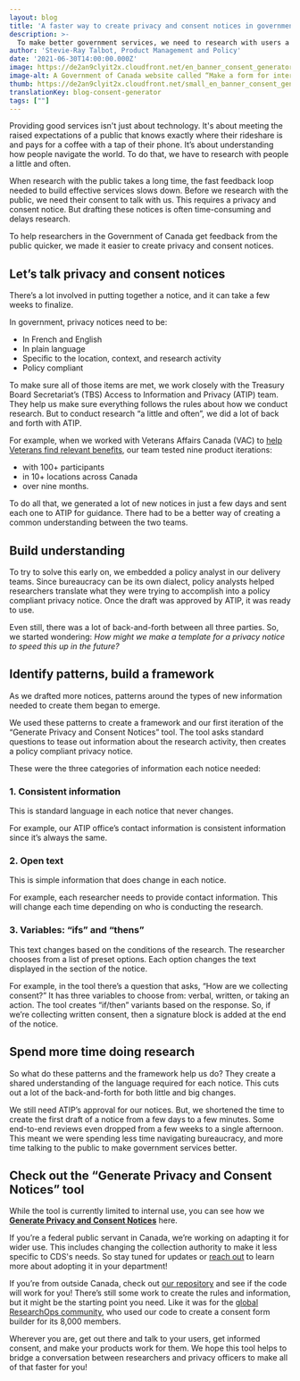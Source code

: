 ```yaml
---
layout: blog
title: 'A faster way to create privacy and consent notices in government'
description: >-
  To make better government services, we need to research with users a little and often. Which means we need to create a lot of privacy and consent notices. To help with that, we made a tool that generates quick and compliant notices for researchers in the Government of Canada.
author: 'Stevie-Ray Talbot, Product Management and Policy'
date: '2021-06-30T14:00:00.000Z'
image: https://de2an9clyit2x.cloudfront.net/en_banner_consent_generator_ecbab1db1c.jpeg
image-alt: A Government of Canada website called “Make a form for intercept recruitment and testing,” displayed on a laptop screen and mobile phone.
thumb: https://de2an9clyit2x.cloudfront.net/small_en_banner_consent_generator_ecbab1db1c.jpeg
translationKey: blog-consent-generator
tags: [""]
---
```

Providing good services isn't just about technology. It's about meeting the raised expectations of a public that knows exactly where their rideshare is and pays for a coffee with a tap of their phone. It’s about understanding how people navigate the world. To do that, we have to research with people a little and often. 

When research with the public takes a long time, the fast feedback loop needed to build effective services slows down. Before we research with the public, we need their consent to talk with us. This requires a privacy and consent notice. But drafting these notices is often time-consuming and delays research. 

To help researchers in the Government of Canada get feedback from the public quicker, we made it easier to create privacy and consent notices. 

## Let’s talk privacy and consent notices
There’s a lot involved in putting together a notice, and it can take a few weeks to finalize. 

In government, privacy notices need to be: 

* In French and English
* In plain language 
* Specific to the location, context, and research activity
* Policy compliant 

To make sure all of those items are met, we work closely with the Treasury Board Secretariat’s (TBS) Access to Information and Privacy (ATIP) team. They help us make sure everything follows the rules about how we conduct research. But to conduct research “a little and often”, we did a lot of back and forth with ATIP. 

For example, when we worked with Veterans Affairs Canada (VAC) to [help Veterans find relevant benefits](https://benefits-avantages.veterans.gc.ca/?lng=en), our team tested nine product iterations:

* with 100+ participants
* in 10+ locations across Canada
* over nine months.

To do all that, we generated a lot of new notices in just a few days and sent each one to ATIP for guidance. There had to be a better way of creating a common understanding between the two teams. 

## Build understanding

To try to solve this early on, we embedded a policy analyst in our delivery teams. Since bureaucracy can be its own dialect, policy analysts helped researchers translate what they were trying to accomplish into a policy compliant privacy notice. Once the draft was approved by ATIP, it was ready to use.

Even still, there was a lot of back-and-forth between all three parties. So, we started wondering: *How might we make a template for a privacy notice to speed this up in the future?*

## Identify patterns, build a framework

As we drafted more notices, patterns around the types of new information needed to create them began to emerge. 

We used these patterns to create a framework and our first iteration of the “Generate Privacy and Consent Notices” tool. The tool asks standard questions to tease out information about the research activity, then creates a policy compliant privacy notice. 

These were the three categories of information each notice needed:

### 1. Consistent information
This is standard language in each notice that never changes. 

For example, our ATIP office’s contact information is consistent information since it’s always the same.

### 2. Open text
This is simple information that does change in each notice. 

For example, each researcher needs to provide contact information. This will change each time depending on who is conducting the research. 

### 3. Variables: “ifs” and “thens”
This text changes based on the conditions of the research. The researcher chooses from a list of preset options. Each option changes the text displayed in the section of the notice. 

For example, in the tool there’s a question that asks, “How are we collecting consent?” It has three variables to choose from: verbal, written, or taking an action. The tool creates “if/then” variants based on the response. So, if we’re collecting written consent, then a signature block is added at the end of the notice. 

## Spend more time doing research
So what do these patterns and the framework help us do? They create a shared understanding of the language required for each notice. This cuts out a lot of the back-and-forth for both little and big changes.   

We still need ATIP’s approval for our notices. But, we shortened the time to create the first draft of a notice from a few days to a few minutes. Some end-to-end reviews even dropped from a few weeks to a single afternoon. This meant we were spending less time navigating bureaucracy, and more time talking to the public to make government services better.

## Check out the “Generate Privacy and Consent Notices” tool
While the tool is currently limited to internal use, you can see how we **[Generate Privacy and Consent Notices](https://simplify-privacy-statements.alpha.canada.ca/en)** here.

If you’re a federal public servant in Canada, we’re working on adapting it for wider use. This includes changing the collection authority to make it less specific to CDS's needs. So stay tuned for updates or [reach out](mailto:cds-snc@servicecanada.gc.ca) to learn more about adopting it in your department!  

If you’re from outside Canada, check out [our repository](https://github.com/cds-snc/simplify-privacy-statements-V2) and see if the code will work for you! There’s still some work to create the rules and information, but it might be the starting point you need. Like it was for the [global ResearchOps community](https://researchops.community/), who used our code to create a consent form builder for its 8,000 members.

Wherever you are, get out there and talk to your users, get informed consent, and make your products work for them. We hope this tool helps to bridge a conversation between researchers and privacy officers to make all of that faster for you! 


